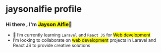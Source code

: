# **jaysonalfie profile**


### Hi there , I'm <mark>**Jayson Alfie**</mark>👋
- 🌱 I’m currently learning `Laravel` and `React JS` for  <mark>Web development</mark>
- I’m looking to collaborate on <mark>web development</mark> projects in Laravel and React JS to provide creative solutions


<!--
**jaysonalfie/jaysonalfie** is a ✨ _special_ ✨ repository because its `README.md` (this file) appears on your GitHub profile.

Here are some ideas to get you started:

- 🔭 I’m currently working on ...
- 🌱 I’m currently learning ...
- 👯 I’m looking to collaborate on ...
- 🤔 I’m looking for help with ...
- 💬 Ask me about ...
- 📫 How to reach me: ...
- 😄 Pronouns: ...
- ⚡ Fun fact: ...
-->
